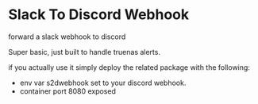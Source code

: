 # Slack To Discord Webhook
 forward a slack webhook to discord

Super basic, just built to handle truenas alerts. 

if you actually use it simply deploy the related package with the following:
- env var s2dwebhook set to your discord webhook.
- container port 8080 exposed 
